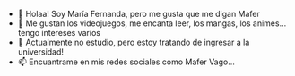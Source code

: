 - 👋 Holaa! Soy María Fernanda, pero me gusta que me digan Mafer
- 👀 Me gustan los videojuegos, me encanta leer, los mangas, los animes... tengo intereses varios
- 🌱 Actualmente no estudio, pero estoy tratando de ingresar a la universidad!
- 📫 Encuantrame en mis redes sociales como Mafer Vago...

<!---
Fershis2210/Fershis2210 is a ✨ special ✨ repository because its `README.md` (this file) appears on your GitHub profile.
You can click the Preview link to take a look at your changes.
--->
